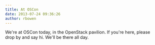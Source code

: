 ```yaml
---
title: At OSCon
date: 2013-07-24 09:36:26
author: rbowen
---
```


We're at OSCon today, in the OpenStack pavilion. If you're here, please drop by and say hi. We'll be there all day.

